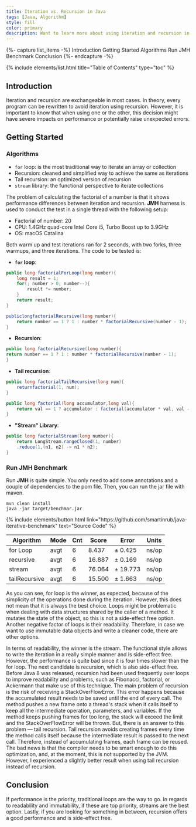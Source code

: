 ```yaml
---
title: Iteration vs. Recursion in Java
tags: [Java, Algorithm]
style: fill
color: primary
description: Want to learn more about using iteration and recursion in Java? Click here to learn more about these two methods and their strengths and weaknesses.
---
```


{%- capture list_items -%}
Introduction
Getting Started
Algorithms
Run JMH Benchmark
Conclusion
{%- endcapture -%}

{% include elements/list.html title="Table of Contents" type="toc" %}

## Introduction

Iteration and recursion are exchangeable in most cases. In theory, every program can be rewritten to avoid iteration using recursion. However, it is important to know that when using one or the other, this decision might have severe impacts on performance or potentially raise unexpected errors.

## Getting Started
### Algorithms

- `for` loop: is the most traditional way to iterate an array or collection
- Recursion: cleaned and simplified way to achieve the same as iterations
- Tail recursion: an optimized version of recursion
- `stream` library: the functional perspective to iterate collections

The problem of calculating the factorial of a number is that it shows performance differences between iteration and recursion. **JMH** harness is used to conduct the test in a single thread with the following setup:

- Factorial of number: 20
- CPU: 1.4GHz quad-core Intel Core i5, Turbo Boost up to 3.9GHz
- OS: macOS Catalina

Both warm up and test iterations ran for 2 seconds, with two forks, three warmups, and three iterations. The code to be tested is:

* **`for` loop**:

```java
public long factorialForLoop(long number){
    long result = 1;
    for(; number > 0; number--){
        result *= number;
    }
    return result;
}

publiclongfactorialRecursive(long number){
    return number == 1 ? 1 : number * factorialRecursive(number - 1);
}
```

* **Recursion**:

```java
public long factorialRecursive(long number){
return number == 1 ? 1 : number * factorialRecursive(number - 1);
}
```

* **Tail recursion**:

```java
public long factorialTailRecursive(long num){
    returnfactorial(1, num);
}

public long factorial(long accumulator,long val){
    return val == 1 ? accumulator : factorial(accumulator * val, val - 1);
}
```

* **"Stream" Library**:

```java
public long factorialStream(long number){
    return LongStream.rangeClosed(1, number)
    .reduce(1,(n1, n2) -> n1 * n2);
}
```

### Run JMH Benchmark

Run **JMH** is quite simple. You only need to add some annotations and a couple of dependencies to the pom file. Then, you can run the jar file with maven.

```shell
mvn clean install
java -jar target/benchmar.jar
```

<p class="text-center">
{% include elements/button.html link="https://github.com/smartinrub/java-iterative-benchmark" text="Source Code" %}
</p>

Algorithm    |   Mode | Cnt   |Score   | Error  |Units
---------|----------|---------|---------|----------|---------
for Loop     |   avgt |   6 |  8.437 | ±  0.425 |  ns/op
recursive    |  avgt  |  6 | 16.887 | ±  0.169 | ns/op
stream       |  avgt  |  6 | 76.064 | ± 19.773 | ns/op
tailRecursive | avgt  |  6 | 15.500 | ±  1.663 | ns/op


As you can see, for loop is the winner, as expected, because of the simplicity of the operations done during the iteration. However, this does not mean that it is always the best choice. Loops might be problematic when dealing with data structures shared by the caller of a method. It mutates the state of the object, so this is not a side-effect free option. Another negative factor of loops is their readability. Therefore, in case we want to use immutable data objects and write a cleaner code, there are other options.

In terms of readability, the winner is the stream. The functional style allows to write the iteration in a really simple manner and is side-effect free. However, the performance is quite bad since it is four times slower than the for  loop. The next candidate is recursion, which is also side-effect free. Before Java 8 was released, recursion had been used frequently over loops to improve readability and problems, such as Fibonacci, factorial, or Ackermann that make use of this technique. The main problem of recursion is the risk of receiving a  StackOverFlowError. This error happens because the accumulated result needs to be saved until the end of every call. The method pushes a new frame onto a thread's stack when it calls itself to keep all the intermediate operation, parameters, and variables. If the method keeps pushing frames for too long, the stack will exceed the limit and the  StackOverFlowError  will be thrown. But, there is an answer to this problem — tail recursion. Tail recursion avoids creating frames every time the method calls itself because the intermediate result is passed to the next call. Therefore, instead of accumulating frames, each frame can be reused. The bad news is that the compiler needs to be smart enough to do this optimization, and, at the moment, this is not supported by the JVM. However, I experienced a slightly better result when using tail recursion instead of recursion.

## Conclusion

If performance is the priority, traditional loops are the way to go. In regards to readability and immutability, if these are top priority, streams  are the best option. Lastly, if you are looking for something in between, recursion offers a good performance and is side-effect free.
